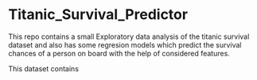 # Titanic_Survival_Predictor

This repo contains a small Exploratory data analysis of the titanic survival dataset and also has some regresion models which predict the survival chances of a person on board with the help of considered features.

This dataset contains 